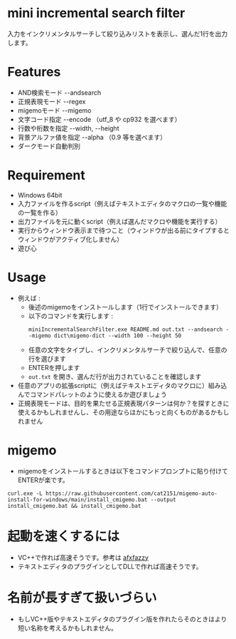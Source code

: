 # mini incremental search filter

入力をインクリメンタルサーチして絞り込みリストを表示し、選んだ1行を出力します。

# Features
- AND検索モード --andsearch
- 正規表現モード --regex
- migemoモード --migemo
- 文字コード指定 --encode （utf_8 や cp932 を選べます）
- 行数や桁数を指定 --width, --height
- 背景アルファ値を指定 --alpha （0.9 等を選べます）
- ダークモード自動判別

# Requirement
- Windows 64bit
- 入力ファイルを作るscript（例えばテキストエディタのマクロの一覧や機能の一覧を作る）
- 出力ファイルを元に動くscript（例えば選んだマクロや機能を実行する）
- 実行からウィンドウ表示まで待つこと（ウィンドウが出る前にタイプするとウィンドウがアクティブ化しません）
- 遊び心

# Usage
- 例えば :
  - 後述のmigemoをインストールします（1行でインストールできます）
  - 以下のコマンドを実行します :
    ```
    miniIncrementalSearchFilter.exe README.md out.txt --andsearch --migemo dict\migemo-dict --width 100 --height 50
    ```
  - 任意の文字をタイプし、インクリメンタルサーチで絞り込んで、任意の行を選びます
  - ENTERを押します
  - `out.txt` を開き、選んだ行が出力されていることを確認します
- 任意のアプリの拡張scriptに（例えばテキストエディタのマクロに）組み込んでコマンドパレットのように使えるか遊びましょう
- 正規表現モードは、目的を果たせる正規表現パターンは何か？を探すときに使えるかもしれませんし、その用途ならほかにもっと向くものがあるかもしれません

# migemo
- migemoをインストールするときは以下をコマンドプロンプトに貼り付けてENTERが楽です。
```
curl.exe -L https://raw.githubusercontent.com/cat2151/migemo-auto-install-for-windows/main/install_cmigemo.bat --output install_cmigemo.bat && install_cmigemo.bat
```

# 起動を速くするには
- VC++で作れば高速そうです。参考は [afxfazzy](https://github.com/yuratomo/afxtools)
- テキストエディタのプラグインとしてDLLで作れば高速そうです。

# 名前が長すぎて扱いづらい
- もしVC++版やテキストエディタのプラグイン版を作れたらそのときはより短い名称を考えるかもしれません。
